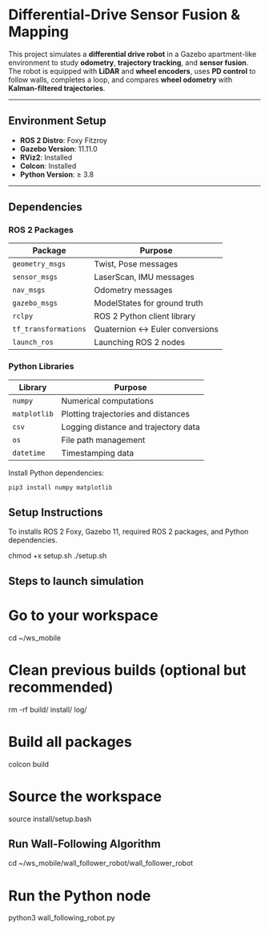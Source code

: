 # Differential-Drive Sensor Fusion & Mapping

This project simulates a **differential drive robot** in a Gazebo apartment-like environment to study **odometry**, **trajectory tracking**, and **sensor fusion**. The robot is equipped with **LiDAR** and **wheel encoders**, uses **PD control** to follow walls, completes a loop, and compares **wheel odometry** with **Kalman-filtered trajectories**.

---

## Environment Setup

- **ROS 2 Distro**: Foxy Fitzroy
- **Gazebo Version**: 11.11.0
- **RViz2**: Installed
- **Colcon**: Installed
- **Python Version**: ≥ 3.8

---

## Dependencies

### ROS 2 Packages

| Package              | Purpose                        |
| -------------------- | ------------------------------ |
| `geometry_msgs`      | Twist, Pose messages           |
| `sensor_msgs`        | LaserScan, IMU messages        |
| `nav_msgs`           | Odometry messages              |
| `gazebo_msgs`        | ModelStates for ground truth   |
| `rclpy`              | ROS 2 Python client library    |
| `tf_transformations` | Quaternion ↔ Euler conversions |
| `launch_ros`         | Launching ROS 2 nodes          |

### Python Libraries

| Library      | Purpose                              |
| ------------ | ------------------------------------ |
| `numpy`      | Numerical computations               |
| `matplotlib` | Plotting trajectories and distances  |
| `csv`        | Logging distance and trajectory data |
| `os`         | File path management                 |
| `datetime`   | Timestamping data                    |

Install Python dependencies:

```bash
pip3 install numpy matplotlib
```
## Setup Instructions

To installs ROS 2 Foxy, Gazebo 11, required ROS 2 packages, and Python dependencies.  

chmod +x setup.sh
./setup.sh


## Steps to launch simulation

# Go to your workspace
cd ~/ws_mobile

# Clean previous builds (optional but recommended)
rm -rf build/ install/ log/

# Build all packages
colcon build

# Source the workspace
source install/setup.bash

## Run Wall-Following Algorithm
cd ~/ws_mobile/wall_follower_robot/wall_follower_robot

# Run the Python node
python3 wall_following_robot.py
